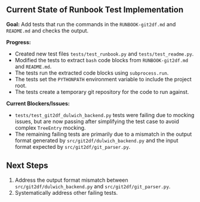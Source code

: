 ## Current State of Runbook Test Implementation

**Goal:** Add tests that run the commands in the `RUNBOOK-git2df.md` and `README.md` and checks the output.

**Progress:**
- Created new test files `tests/test_runbook.py` and `tests/test_readme.py`.
- Modified the tests to extract `bash` code blocks from `RUNBOOK-git2df.md` and `README.md`.
- The tests run the extracted code blocks using `subprocess.run`.
- The tests set the `PYTHONPATH` environment variable to include the project root.
- The tests create a temporary git repository for the code to run against.

**Current Blockers/Issues:**
- `tests/test_git2df_dulwich_backend.py` tests were failing due to mocking issues, but are now passing after simplifying the test case to avoid complex `TreeEntry` mocking.
- The remaining failing tests are primarily due to a mismatch in the output format generated by `src/git2df/dulwich_backend.py` and the input format expected by `src/git2df/git_parser.py`.

## Next Steps

1.  Address the output format mismatch between `src/git2df/dulwich_backend.py` and `src/git2df/git_parser.py`.
2.  Systematically address other failing tests.